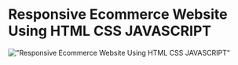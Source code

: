 # Responsive Ecommerce Website Using HTML CSS JAVASCRIPT



!["Responsive Ecommerce Website Using HTML CSS JAVASCRIPT"](https://i9.ytimg.com/vi/lEarRTKXpGg/maxresdefault.jpg?time=1605894600000&sqp=CMiD4P0F&rs=AOn4CLBXFCzUGHsfQb_TKvoE7HW5mJLGlg "Responsive Ecommerce Website Using HTML CSS JAVASCRIPT")
